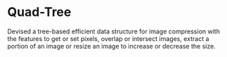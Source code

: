 # Quad-Tree

Devised a tree-based efficient data structure for image compression with the features to get or set pixels, overlap or intersect images, extract a portion of an image or resize an
image to increase or decrease the size.
